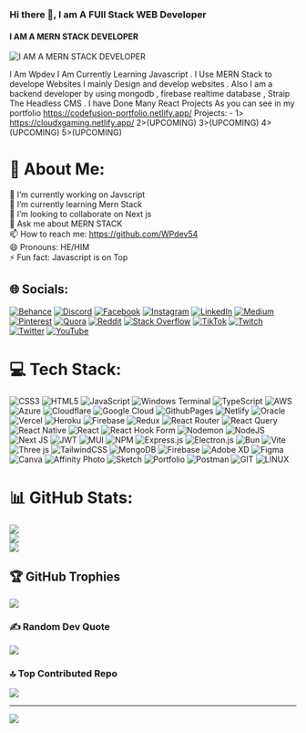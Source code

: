 ### Hi there 👋, I am A FUll Stack WEB Developer
#### I AM A MERN STACK DEVELOPER
![I AM A MERN STACK DEVELOPER](https://scontent.fdac149-1.fna.fbcdn.net/v/t39.30808-6/395307053_122102164382089342_8907782521938334437_n.jpg?_nc_cat=102&ccb=1-7&_nc_sid=783fdb&_nc_ohc=pZpz24cz3dsAX-uLVHj&_nc_ht=scontent.fdac149-1.fna&oh=00_AfB9UvaU7QItlXKcQwObLAeGtQe5dpNHovmQwwsOzrSFFw&oe=65CDDA62)

I Am Wpdev I Am Currently Learning Javascript . I Use MERN Stack to develope Websites I mainly Design and develop websites . Also I am a backend developer by using mongodb , firebase realtime database , Straip The Headless CMS . I have Done Many React Projects As you can see in my portfolio https://codefusion-portfolio.netlify.app/
Projects: -
1> https://cloudxgaming.netlify.app/
2>(UPCOMING)
3>(UPCOMING)
4>(UPCOMING)
5>(UPCOMING)

# 💫 About Me:
🔭 I’m currently working on Javscript<br>🌱 I’m currently learning Mern Stack<br>👯 I’m looking to collaborate on Next js<br>💬 Ask me about MERN STACK<br>📫 How to reach me: https://github.com/WPdev54<br>😄 Pronouns: HE/HIM<br>⚡ Fun fact: Javascript is on Top


## 🌐 Socials:
[![Behance](https://img.shields.io/badge/Behance-1769ff?logo=behance&logoColor=white)](https://behance.net/WpDev) [![Discord](https://img.shields.io/badge/Discord-%237289DA.svg?logo=discord&logoColor=white)](https://discord.gg/WPDEV) [![Facebook](https://img.shields.io/badge/Facebook-%231877F2.svg?logo=Facebook&logoColor=white)](https://facebook.com/WPDEV) [![Instagram](https://img.shields.io/badge/Instagram-%23E4405F.svg?logo=Instagram&logoColor=white)](https://instagram.com/WPDEV) [![LinkedIn](https://img.shields.io/badge/LinkedIn-%230077B5.svg?logo=linkedin&logoColor=white)](https://linkedin.com/in/WPDEV) [![Medium](https://img.shields.io/badge/Medium-12100E?logo=medium&logoColor=white)](https://medium.com/@WPDEV) [![Pinterest](https://img.shields.io/badge/Pinterest-%23E60023.svg?logo=Pinterest&logoColor=white)](https://pinterest.com/WPDEV) [![Quora](https://img.shields.io/badge/Quora-%23B92B27.svg?logo=Quora&logoColor=white)](https://quora.com/profile/WPDEV) [![Reddit](https://img.shields.io/badge/Reddit-%23FF4500.svg?logo=Reddit&logoColor=white)](https://reddit.com/user/WPDEV) [![Stack Overflow](https://img.shields.io/badge/-Stackoverflow-FE7A16?logo=stack-overflow&logoColor=white)](https://stackoverflow.com/users/WPDEV) [![TikTok](https://img.shields.io/badge/TikTok-%23000000.svg?logo=TikTok&logoColor=white)](https://tiktok.com/@WPDEV) [![Twitch](https://img.shields.io/badge/Twitch-%239146FF.svg?logo=Twitch&logoColor=white)](https://twitch.tv/WPDEV) [![Twitter](https://img.shields.io/badge/Twitter-%231DA1F2.svg?logo=Twitter&logoColor=white)](https://twitter.com/WPDEV) [![YouTube](https://img.shields.io/badge/YouTube-%23FF0000.svg?logo=YouTube&logoColor=white)](https://youtube.com/@WPDEV) 

# 💻 Tech Stack:
![CSS3](https://img.shields.io/badge/css3-%231572B6.svg?style=for-the-badge&logo=css3&logoColor=white) ![HTML5](https://img.shields.io/badge/html5-%23E34F26.svg?style=for-the-badge&logo=html5&logoColor=white) ![JavaScript](https://img.shields.io/badge/javascript-%23323330.svg?style=for-the-badge&logo=javascript&logoColor=%23F7DF1E) ![Windows Terminal](https://img.shields.io/badge/Windows%20Terminal-%234D4D4D.svg?style=for-the-badge&logo=windows-terminal&logoColor=white) ![TypeScript](https://img.shields.io/badge/typescript-%23007ACC.svg?style=for-the-badge&logo=typescript&logoColor=white) ![AWS](https://img.shields.io/badge/AWS-%23FF9900.svg?style=for-the-badge&logo=amazon-aws&logoColor=white) ![Azure](https://img.shields.io/badge/azure-%230072C6.svg?style=for-the-badge&logo=microsoftazure&logoColor=white) ![Cloudflare](https://img.shields.io/badge/Cloudflare-F38020?style=for-the-badge&logo=Cloudflare&logoColor=white) ![Google Cloud](https://img.shields.io/badge/GoogleCloud-%234285F4.svg?style=for-the-badge&logo=google-cloud&logoColor=white) ![GithubPages](https://img.shields.io/badge/github%20pages-121013?style=for-the-badge&logo=github&logoColor=white) ![Netlify](https://img.shields.io/badge/netlify-%23000000.svg?style=for-the-badge&logo=netlify&logoColor=#00C7B7) ![Oracle](https://img.shields.io/badge/Oracle-F80000?style=for-the-badge&logo=oracle&logoColor=white) ![Vercel](https://img.shields.io/badge/vercel-%23000000.svg?style=for-the-badge&logo=vercel&logoColor=white) ![Heroku](https://img.shields.io/badge/heroku-%23430098.svg?style=for-the-badge&logo=heroku&logoColor=white) ![Firebase](https://img.shields.io/badge/firebase-%23039BE5.svg?style=for-the-badge&logo=firebase) ![Redux](https://img.shields.io/badge/redux-%23593d88.svg?style=for-the-badge&logo=redux&logoColor=white) ![React Router](https://img.shields.io/badge/React_Router-CA4245?style=for-the-badge&logo=react-router&logoColor=white) ![React Query](https://img.shields.io/badge/-React%20Query-FF4154?style=for-the-badge&logo=react%20query&logoColor=white) ![React Native](https://img.shields.io/badge/react_native-%2320232a.svg?style=for-the-badge&logo=react&logoColor=%2361DAFB) ![React](https://img.shields.io/badge/react-%2320232a.svg?style=for-the-badge&logo=react&logoColor=%2361DAFB) ![React Hook Form](https://img.shields.io/badge/React%20Hook%20Form-%23EC5990.svg?style=for-the-badge&logo=reacthookform&logoColor=white) ![Nodemon](https://img.shields.io/badge/NODEMON-%23323330.svg?style=for-the-badge&logo=nodemon&logoColor=%BBDEAD) ![NodeJS](https://img.shields.io/badge/node.js-6DA55F?style=for-the-badge&logo=node.js&logoColor=white) ![Next JS](https://img.shields.io/badge/Next-black?style=for-the-badge&logo=next.js&logoColor=white) ![JWT](https://img.shields.io/badge/JWT-black?style=for-the-badge&logo=JSON%20web%20tokens) ![MUI](https://img.shields.io/badge/MUI-%230081CB.svg?style=for-the-badge&logo=mui&logoColor=white) ![NPM](https://img.shields.io/badge/NPM-%23CB3837.svg?style=for-the-badge&logo=npm&logoColor=white) ![Express.js](https://img.shields.io/badge/express.js-%23404d59.svg?style=for-the-badge&logo=express&logoColor=%2361DAFB) ![Electron.js](https://img.shields.io/badge/Electron-191970?style=for-the-badge&logo=Electron&logoColor=white) ![Bun](https://img.shields.io/badge/Bun-%23000000.svg?style=for-the-badge&logo=bun&logoColor=white) ![Vite](https://img.shields.io/badge/vite-%23646CFF.svg?style=for-the-badge&logo=vite&logoColor=white) ![Three js](https://img.shields.io/badge/threejs-black?style=for-the-badge&logo=three.js&logoColor=white) ![TailwindCSS](https://img.shields.io/badge/tailwindcss-%2338B2AC.svg?style=for-the-badge&logo=tailwind-css&logoColor=white) ![MongoDB](https://img.shields.io/badge/MongoDB-%234ea94b.svg?style=for-the-badge&logo=mongodb&logoColor=white) ![Firebase](https://img.shields.io/badge/Firebase-039BE5?style=for-the-badge&logo=Firebase&logoColor=white) ![Adobe XD](https://img.shields.io/badge/Adobe%20XD-470137?style=for-the-badge&logo=Adobe%20XD&logoColor=#FF61F6) ![Figma](https://img.shields.io/badge/figma-%23F24E1E.svg?style=for-the-badge&logo=figma&logoColor=white) ![Canva](https://img.shields.io/badge/Canva-%2300C4CC.svg?style=for-the-badge&logo=Canva&logoColor=white) ![Affinity Photo](https://img.shields.io/badge/affinityphoto-%237E4DD2.svg?style=for-the-badge&logo=affinity-photo&logoColor=white) ![Sketch](https://img.shields.io/badge/Sketch-FFB387?style=for-the-badge&logo=sketch&logoColor=black) ![Portfolio](https://img.shields.io/badge/Portfolio-%23000000.svg?style=for-the-badge&logo=firefox&logoColor=#FF7139) ![Postman](https://img.shields.io/badge/Postman-FF6C37?style=for-the-badge&logo=postman&logoColor=white) ![GIT](https://img.shields.io/badge/Git-fc6d26?style=for-the-badge&logo=git&logoColor=white) ![LINUX](https://img.shields.io/badge/Linux-FCC624?style=for-the-badge&logo=linux&logoColor=black)
# 📊 GitHub Stats:
![](https://github-readme-stats.vercel.app/api?username=WPdev54&theme=synthwave&hide_border=false&include_all_commits=true&count_private=false)<br/>
![](https://github-readme-streak-stats.herokuapp.com/?user=WPdev54&theme=synthwave&hide_border=false)<br/>
![](https://github-readme-stats.vercel.app/api/top-langs/?username=WPdev54&theme=synthwave&hide_border=false&include_all_commits=true&count_private=false&layout=compact)

## 🏆 GitHub Trophies
![](https://github-profile-trophy.vercel.app/?username=WPdev54&theme=radical&no-frame=false&no-bg=true&margin-w=4)

### ✍️ Random Dev Quote
![](https://quotes-github-readme.vercel.app/api?type=horizontal&theme=radical)

### 🔝 Top Contributed Repo
![](https://github-contributor-stats.vercel.app/api?username=WPdev54&limit=5&theme=dark&combine_all_yearly_contributions=true)

---
[![](https://visitcount.itsvg.in/api?id=WPdev54&icon=0&color=0)](https://visitcount.itsvg.in)

<!-- Proudly created with GPRM ( https://gprm.itsvg.in ) -->
